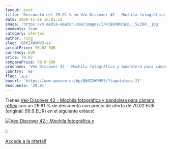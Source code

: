```yaml
---
layout: post
title: 'Descuento del 29.91 % en Veo Discover 42 - Mochila fotográfica y '
date: 2020-11-28 16:01:13
image: 'https://m.media-amazon.com/images/I/419BVWNJWiL._SL200_.jpg'
comments: true
category: ofertas
author: ring
slug: 'B06ZXW9MV3-es'
actualPrice: 70.02 EUR
currency: EUR
price: 70.02
comparePrice: 99.9 EUR
prodname: 'Veo Discover 42 - Mochila fotográfica y bandolera para cámara réflex'
country: 'es'
flag: '🇪🇸'
buyurl: 'https://www.amazon.es/dp/B06ZXW9MV3/?tag=tolees-21'
descuento: '29.91'
---
```


Tienes [Veo Discover 42 - Mochila fotográfica y bandolera para cámara réflex](https://www.amazon.es/dp/B06ZXW9MV3/?tag=tolees-21) con un 29.91 % de descuento con precio de oferta de 70.02 EUR (original: 99.9 EUR) en el siguiente enlace!

[![Veo Discover 42 - Mochila fotográfica y ](https://m.media-amazon.com/images/I/419BVWNJWiL._SL200_.jpg)](https://www.amazon.es/dp/B06ZXW9MV3/?tag=tolees-21)

ℹ️:


[Accede a la oferta!!](https://www.amazon.es/dp/B06ZXW9MV3/?tag=tolees-21)
